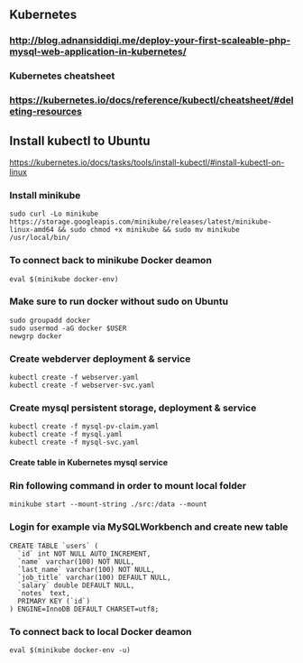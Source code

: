 ## Kubernetes
### http://blog.adnansiddiqi.me/deploy-your-first-scaleable-php-mysql-web-application-in-kubernetes/
### Kubernetes cheatsheet
### https://kubernetes.io/docs/reference/kubectl/cheatsheet/#deleting-resources

## Install kubectl to Ubuntu
https://kubernetes.io/docs/tasks/tools/install-kubectl/#install-kubectl-on-linux

### Install minikube
```
sudo curl -Lo minikube https://storage.googleapis.com/minikube/releases/latest/minikube-linux-amd64 && sudo chmod +x minikube && sudo mv minikube /usr/local/bin/
```

### To connect back to minikube Docker deamon
```
eval $(minikube docker-env)
```

### Make sure to run docker without sudo on Ubuntu
```
sudo groupadd docker
sudo usermod -aG docker $USER
newgrp docker
```

### Create webderver deployment & service
```
kubectl create -f webserver.yaml
kubectl create -f webserver-svc.yaml
```

### Create mysql persistent storage, deployment & service
```
kubectl create -f mysql-pv-claim.yaml
kubectl create -f mysql.yaml
kubectl create -f mysql-svc.yaml
```

#### Create table in Kubernetes mysql service

### Rin following command in order to mount local folder
```
minikube start --mount-string ./src:/data --mount
```
### Login for example via MySQLWorkbench and create new table 
```
CREATE TABLE `users` (
  `id` int NOT NULL AUTO_INCREMENT,
  `name` varchar(100) NOT NULL,
  `last_name` varchar(100) NOT NULL,
  `job_title` varchar(100) DEFAULT NULL,
  `salary` double DEFAULT NULL,
  `notes` text,
  PRIMARY KEY (`id`)
) ENGINE=InnoDB DEFAULT CHARSET=utf8;
```

### To connect back to local Docker deamon
```
eval $(minikube docker-env -u)
```
